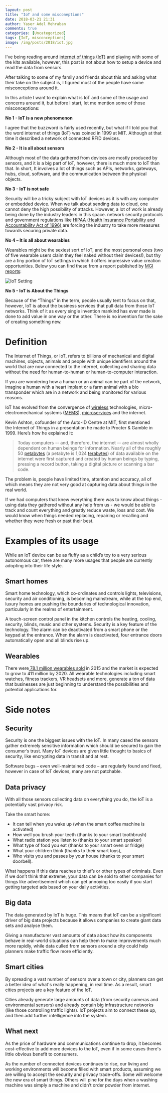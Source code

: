 ```yaml
---
layout: post
title: "IoT and some misconeptions"
date: 2018-03-21 21:31
author: Yaser Adel Mehraban
comments: true
categories: [Uncategorized]
tags: [IoT, misconceptions]
image: /img/posts/2018/iot.jpg
---
```

I've being reading around [internet of things (IoT)](https://en.wikipedia.org/wiki/Internet_of_things) and playing with some of the kits available, however, this post is not about how to setup a device and read the data from sensors. 

After talking to some of my family and friends about this and asking what their take on the subject is, I figured most of the people have some misconceptions around it.

In this article I want to explain what is IoT and some of the usage and concerns around it, but before I start, let me mention some of those misconceptions:

**No 1 - IoT is a new phenomenon**

I agree that the buzzword is fairly used recently, but what if I told you that the word internet of things (IoT) was coined in 1999 at MIT. Although at that time it described a network of connected RFID devices.

**No 2 - It is all about sensors**

Although most of the data gathered from devices are mostly produced by sensors, and it is a big part of IoT, however, there is much more to IoT than that. In short, It involves a lot of things such as APIs, networks, gateways, hubs, cloud, software, and the communication between the physical objects.

**No 3 - IoT is not safe**

Security will be a tricky subject with IoT devices as it is with any computer or embedded device. When we talk about sending data to cloud, one cannot deny the high possibility of attacks. However, a lot of work is already being done by the industry leaders in this space. network security protocols and government regulations like [HIPAA (Health Insurance Portability and Accountability Act of 1996)](https://en.wikipedia.org/wiki/Health_Insurance_Portability_and_Accountability_Act) are forcing the industry to take more measures towards securing private data.

**No 4 – It is all about wearables**

Wearables might be the sexiest sort of IoT, and the most personal ones (two of five wearable users claim they feel naked without their devices!), but thy are a tiny portion of IoT settings in which it offers impressive value creation opportunities. Below you can find these from a report published by [MGI reports](http://www.mckinsey.com/insights/business_technology/the_internet_of_things_the_value_of_digitizing_the_physical_world):

![IoT Setting](/img/posts/2018/iot.png)

**No 5 - IoT is About the Things**

Because of the “Things” in the term, people usually tent to focus on that, however, IoT is about the business services that pull data from those IoT networks. Think of it as every single invention mankind has ever made is done to add value in one way or the other. There is no invention for the sake of creating something new.

# Definition

The Internet of Things, or IoT, refers to billions of mechanical and digital machines, objects, animals and people with unique identifiers around the world that are now connected to the internet, collecting and sharing data without the need for human-to-human or human-to-computer interaction.

If you are wondering how a human or an animal can be part of the network, imagine a human with a heart implant or a farm animal with a bio transponder which are in a network and being monitored for various reasons.

IoT has evolved from the convergence of [wireless](http://searchmobilecomputing.techtarget.com/definition/wireless) technologies, micro-electromechanical systems ([MEMS](http://searchcio-midmarket.techtarget.com/definition/micro-electromechanical-systems)), [microservices](http://searchsoa.techtarget.com/definition/microservices) and the internet.

Kevin Ashton, cofounder of the Auto-ID Centre at MIT, first mentioned the Internet of Things in a presentation he made to Procter &amp; Gamble in 1999. Here’s how he explained it:


>Today computers -- and, therefore, the internet -- are almost wholly dependent on human beings for information. Nearly all of the roughly 50 [petabytes](http://searchstorage.techtarget.com/definition/petabyte) (a petabyte is 1,024 [terabytes](http://searchstorage.techtarget.com/definition/terabyte)) of data available on the internet were first captured and created by human beings by typing, pressing a record button, taking a digital picture or scanning a bar code.

The problem is, people have limited time, attention and accuracy, all of which means they are not very good at capturing data about things in the real world. 

If we had computers that knew everything there was to know about things - using data they gathered without any help from us - we would be able to track and count everything and greatly reduce waste, loss and cost. We would know when things needed replacing, repairing or recalling and whether they were fresh or past their best.

# Examples of its usage

While an IoT device can be as fluffy as a child’s toy to a very serious autonomous car, there are many more usages that people are currently adopting into their life style.

## Smart homes

Smart home technology, which co-ordinates and controls lights, televisions, security and air conditioning, is becoming mainstream, while at the top end, luxury homes are pushing the boundaries of technological innovation, particularly in the realms of entertainment.

A touch-screen control panel in the kitchen controls the heating, cooling, security, blinds, music and other systems. Security is a key feature of the technology. The alarm can be deactivated from a smart phone or the keypad at the entrance. When the alarm is deactivated, four entrance doors automatically open and all blinds rise up.

## Wearables

There were[ 78.1 million wearables sold](http://expandedramblings.com/index.php/wearables-statistics/) in 2015 and the market is expected to grow to 411 million by 2020. All wearable technologies including smart watches, fitness trackers, VR headsets and more, generate a ton of data that businesses are just beginning to understand the possibilities and potential applications for.

# Side notes

## Security

Security is one the biggest issues with the IoT. In many cased the sensors gather extremely sensitive information which should be secured to gain the consumer’s trust. Many IoT devices are given little thought to basics of security, like encrypting data in transit and at rest.

Software bugs – even well-maintained code – are regularly found and fixed, however in case of IoT devices, many are not patchable.

## Data privacy

With all those sensors collecting data on everything you do, the IoT is a potentially vast privacy risk. 

Take the smart home: 
* It can tell when you wake up (when the smart coffee machine is activated) 
* How well you brush your teeth (thanks to your smart toothbrush)
* What radio station you listen to (thanks to your smart speaker)
* What type of food you eat (thanks to your smart oven or fridge)
* What your children think (thanks to their smart toys), 
* Who visits you and passes by your house (thanks to your smart doorbell).

What happens if this data reaches to thief’s or other types of criminals. Even if we don’t think that extreme, your data can be sold to other companies for things like advertisement which can get annoying too easily if you start getting targeted ads based on your daily activities.

## Big data

The data generated by IoT is huge. This means that IoT can be a significant driver of big data projects because it allows companies to create giant data sets and analyse them. 

Giving a manufacturer vast amounts of data about how its components behave in real-world situations can help them to make improvements much more rapidly, while data culled from sensors around a city could help planners make traffic flow more efficiently.

## Smart cities

By spreading a vast number of sensors over a town or city, planners can get a better idea of what's really happening, in real time. As a result, smart cities projects are a key feature of the IoT. 

Cities already generate large amounts of data (from security cameras and environmental sensors) and already contain big infrastructure networks (like those controlling traffic lights). IoT projects aim to connect these up, and then add further intelligence into the system.

## What next

As the price of hardware and communications continue to drop, it becomes cost-effective to add more devices to the IoT, even if in some cases there's little obvious benefit to consumers. 

As the number of connected devices continues to rise, our living and working environments will become filled with smart products, assuming we are willing to accept the security and privacy trade-offs. Some will welcome the new era of smart things. Others will pine for the days when a washing machine was simply a machine and didn’t order powder from internet.
